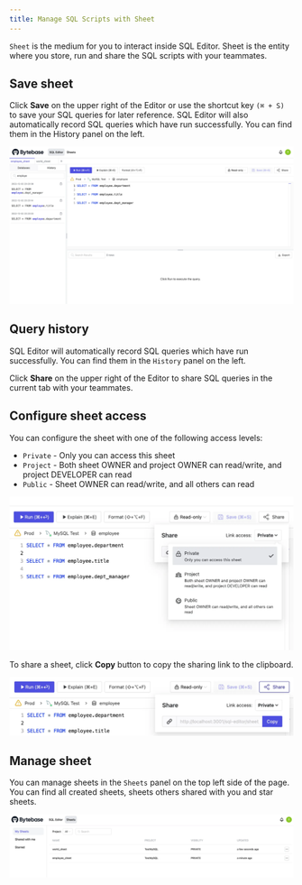 ```yaml
---
title: Manage SQL Scripts with Sheet
---
```


`Sheet` is the medium for you to interact inside SQL Editor. Sheet is the entity where you store,
run and share the SQL scripts with your teammates.

## Save sheet

Click **Save** on the upper right of the Editor or use the shortcut key `(⌘ + S)` to save
your SQL queries for later reference. SQL Editor will also automatically record SQL queries which
have run successfully. You can find them in the History panel on the left.

![History](/static/docs/sql-editor/save-and-history.webp)

## Query history

SQL Editor will automatically record SQL queries which have run successfully. You can find them in
the `History` panel on the left.

Click **Share** on the upper right of the Editor to share SQL queries in the current tab with your
teammates.

## Configure sheet access

You can configure the sheet with one of the following access levels:

- `Private` - Only you can access this sheet
- `Project` - Both sheet OWNER and project OWNER can read/write, and project DEVELOPER can read
- `Public` - Sheet OWNER can read/write, and all others can read

![Configure access](/static/docs/sql-editor/share-link-access.webp)

To share a sheet, click **Copy** button to copy the sharing link to the clipboard.

![Copy the share link](/static/docs/sql-editor/share-popover.webp)

## Manage sheet

You can manage sheets in the `Sheets` panel on the top left side of the page. You can find all
created sheets, sheets others shared with you and star sheets.

![Sheets](/static/docs/sql-editor/sheet-panel.webp)
